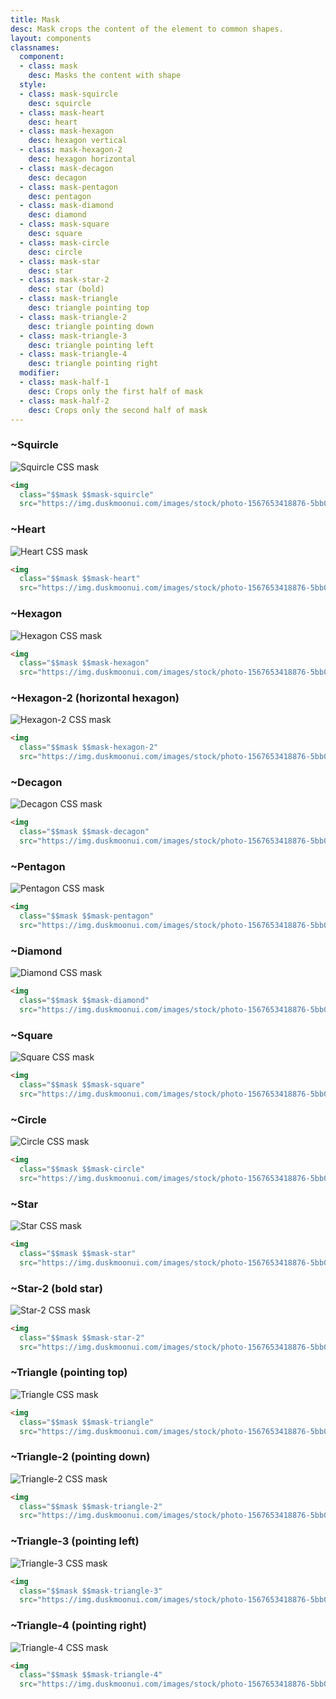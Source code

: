 ```yaml
---
title: Mask
desc: Mask crops the content of the element to common shapes.
layout: components
classnames:
  component:
  - class: mask
    desc: Masks the content with shape
  style:
  - class: mask-squircle
    desc: squircle
  - class: mask-heart
    desc: heart
  - class: mask-hexagon
    desc: hexagon vertical
  - class: mask-hexagon-2
    desc: hexagon horizontal
  - class: mask-decagon
    desc: decagon
  - class: mask-pentagon
    desc: pentagon
  - class: mask-diamond
    desc: diamond
  - class: mask-square
    desc: square
  - class: mask-circle
    desc: circle
  - class: mask-star
    desc: star
  - class: mask-star-2
    desc: star (bold)
  - class: mask-triangle
    desc: triangle pointing top
  - class: mask-triangle-2
    desc: triangle pointing down
  - class: mask-triangle-3
    desc: triangle pointing left
  - class: mask-triangle-4
    desc: triangle pointing right
  modifier:
  - class: mask-half-1
    desc: Crops only the first half of mask
  - class: mask-half-2
    desc: Crops only the second half of mask
---
```


<script>
  import Component from "$components/Component.svelte"
  import Translate from "$components/Translate.svelte"
</script>

### ~Squircle
<img alt="Squircle CSS mask" class="mask mask-squircle w-40 h-40" src="https://img.duskmoonui.com/images/stock/photo-1567653418876-5bb0e566e1c2.webp" />

```html
<img
  class="$$mask $$mask-squircle"
  src="https://img.duskmoonui.com/images/stock/photo-1567653418876-5bb0e566e1c2.webp" />
```


### ~Heart
<img alt="Heart CSS mask" class="mask mask-heart w-40 h-40" src="https://img.duskmoonui.com/images/stock/photo-1567653418876-5bb0e566e1c2.webp" />

```html
<img
  class="$$mask $$mask-heart"
  src="https://img.duskmoonui.com/images/stock/photo-1567653418876-5bb0e566e1c2.webp" />
```


### ~Hexagon
<img alt="Hexagon CSS mask" class="mask mask-hexagon w-40 h-40" src="https://img.duskmoonui.com/images/stock/photo-1567653418876-5bb0e566e1c2.webp" />

```html
<img
  class="$$mask $$mask-hexagon"
  src="https://img.duskmoonui.com/images/stock/photo-1567653418876-5bb0e566e1c2.webp" />
```


### ~Hexagon-2 (horizontal hexagon)
<img alt="Hexagon-2 CSS mask" class="mask mask-hexagon-2 w-40 h-40" src="https://img.duskmoonui.com/images/stock/photo-1567653418876-5bb0e566e1c2.webp" />

```html
<img
  class="$$mask $$mask-hexagon-2"
  src="https://img.duskmoonui.com/images/stock/photo-1567653418876-5bb0e566e1c2.webp" />
```


### ~Decagon
<img alt="Decagon CSS mask" class="mask mask-decagon w-40 h-40" src="https://img.duskmoonui.com/images/stock/photo-1567653418876-5bb0e566e1c2.webp" />

```html
<img
  class="$$mask $$mask-decagon"
  src="https://img.duskmoonui.com/images/stock/photo-1567653418876-5bb0e566e1c2.webp" />
```


### ~Pentagon
<img alt="Pentagon CSS mask" class="mask mask-pentagon w-40 h-40" src="https://img.duskmoonui.com/images/stock/photo-1567653418876-5bb0e566e1c2.webp" />

```html
<img
  class="$$mask $$mask-pentagon"
  src="https://img.duskmoonui.com/images/stock/photo-1567653418876-5bb0e566e1c2.webp" />
```


### ~Diamond
<img alt="Diamond CSS mask" class="mask mask-diamond w-40 h-40" src="https://img.duskmoonui.com/images/stock/photo-1567653418876-5bb0e566e1c2.webp" />

```html
<img
  class="$$mask $$mask-diamond"
  src="https://img.duskmoonui.com/images/stock/photo-1567653418876-5bb0e566e1c2.webp" />
```


### ~Square
<img alt="Square CSS mask" class="mask mask-square w-40 h-40" src="https://img.duskmoonui.com/images/stock/photo-1567653418876-5bb0e566e1c2.webp" />

```html
<img
  class="$$mask $$mask-square"
  src="https://img.duskmoonui.com/images/stock/photo-1567653418876-5bb0e566e1c2.webp" />
```


### ~Circle
<img alt="Circle CSS mask" class="mask mask-circle w-40 h-40" src="https://img.duskmoonui.com/images/stock/photo-1567653418876-5bb0e566e1c2.webp" />

```html
<img
  class="$$mask $$mask-circle"
  src="https://img.duskmoonui.com/images/stock/photo-1567653418876-5bb0e566e1c2.webp" />
```

### ~Star
<img alt="Star CSS mask" class="mask mask-star w-40 h-40" src="https://img.duskmoonui.com/images/stock/photo-1567653418876-5bb0e566e1c2.webp" />

```html
<img
  class="$$mask $$mask-star"
  src="https://img.duskmoonui.com/images/stock/photo-1567653418876-5bb0e566e1c2.webp" />
```


### ~Star-2 (bold star)
<img alt="Star-2 CSS mask" class="mask mask-star-2 w-40 h-40" src="https://img.duskmoonui.com/images/stock/photo-1567653418876-5bb0e566e1c2.webp" />

```html
<img
  class="$$mask $$mask-star-2"
  src="https://img.duskmoonui.com/images/stock/photo-1567653418876-5bb0e566e1c2.webp" />
```


### ~Triangle (pointing top)
<img alt="Triangle CSS mask" class="mask mask-triangle w-40 h-40" src="https://img.duskmoonui.com/images/stock/photo-1567653418876-5bb0e566e1c2.webp" />

```html
<img
  class="$$mask $$mask-triangle"
  src="https://img.duskmoonui.com/images/stock/photo-1567653418876-5bb0e566e1c2.webp" />
```


### ~Triangle-2 (pointing down)
<img alt="Triangle-2 CSS mask" class="mask mask-triangle-2 w-40 h-40" src="https://img.duskmoonui.com/images/stock/photo-1567653418876-5bb0e566e1c2.webp" />

```html
<img
  class="$$mask $$mask-triangle-2"
  src="https://img.duskmoonui.com/images/stock/photo-1567653418876-5bb0e566e1c2.webp" />
```


### ~Triangle-3 (pointing left)
<img alt="Triangle-3 CSS mask" class="mask mask-triangle-3 w-40 h-40" src="https://img.duskmoonui.com/images/stock/photo-1567653418876-5bb0e566e1c2.webp" />

```html
<img
  class="$$mask $$mask-triangle-3"
  src="https://img.duskmoonui.com/images/stock/photo-1567653418876-5bb0e566e1c2.webp" />
```


### ~Triangle-4 (pointing right)
<img alt="Triangle-4 CSS mask" class="mask mask-triangle-4 w-40 h-40" src="https://img.duskmoonui.com/images/stock/photo-1567653418876-5bb0e566e1c2.webp" />

```html
<img
  class="$$mask $$mask-triangle-4"
  src="https://img.duskmoonui.com/images/stock/photo-1567653418876-5bb0e566e1c2.webp" />
```
